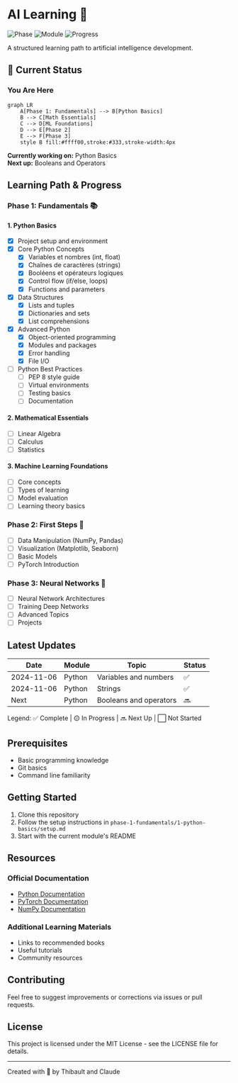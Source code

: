 # AI Learning 🚀

![Phase](https://img.shields.io/badge/Phase-1/3-blue)
![Module](https://img.shields.io/badge/Module-Python%20Basics-yellow)
![Progress](https://img.shields.io/badge/Progress-1%25-green)

A structured learning path to artificial intelligence development.

## 📍 Current Status

### You Are Here

```mermaid
graph LR
    A[Phase 1: Fundamentals] --> B[Python Basics]
    B --> C[Math Essentials]
    C --> D[ML Foundations]
    D --> E[Phase 2]
    E --> F[Phase 3]
    style B fill:#ffff00,stroke:#333,stroke-width:4px
```

**Currently working on:** Python Basics  
**Next up:** Booleans and Operators

## Learning Path & Progress

### Phase 1: Fundamentals 📚

#### 1. Python Basics

- [x] Project setup and environment
- [x] Core Python Concepts
  - [x] Variables et nombres (int, float)
  - [x] Chaînes de caractères (strings)
  - [x] Booléens et opérateurs logiques
  - [x] Control flow (if/else, loops)
  - [x] Functions and parameters
- [x] Data Structures
  - [x] Lists and tuples
  - [x] Dictionaries and sets
  - [x] List comprehensions
- [x] Advanced Python
  - [x] Object-oriented programming
  - [x] Modules and packages
  - [x] Error handling
  - [x] File I/O
- [ ] Python Best Practices
  - [ ] PEP 8 style guide
  - [ ] Virtual environments
  - [ ] Testing basics
  - [ ] Documentation

#### 2. Mathematical Essentials

- [ ] Linear Algebra
- [ ] Calculus
- [ ] Statistics

#### 3. Machine Learning Foundations

- [ ] Core concepts
- [ ] Types of learning
- [ ] Model evaluation
- [ ] Learning theory basics

### Phase 2: First Steps 🌱

- [ ] Data Manipulation (NumPy, Pandas)
- [ ] Visualization (Matplotlib, Seaborn)
- [ ] Basic Models
- [ ] PyTorch Introduction

### Phase 3: Neural Networks 🧠

- [ ] Neural Network Architectures
- [ ] Training Deep Networks
- [ ] Advanced Topics
- [ ] Projects

## Latest Updates

| Date       | Module | Topic                  | Status |
| ---------- | ------ | ---------------------- | ------ |
| 2024-11-06 | Python | Variables and numbers  | ✅     |
| 2024-11-06 | Python | Strings                | ✅     |
| Next       | Python | Booleans and operators | 🔜     |

Legend: ✅ Complete | 🟡 In Progress | 🔜 Next Up | ⬜ Not Started

## Prerequisites

- Basic programming knowledge
- Git basics
- Command line familiarity

## Getting Started

1. Clone this repository
2. Follow the setup instructions in `phase-1-fundamentals/1-python-basics/setup.md`
3. Start with the current module's README

## Resources

### Official Documentation

- [Python Documentation](https://docs.python.org/3/)
- [PyTorch Documentation](https://pytorch.org/docs/)
- [NumPy Documentation](https://numpy.org/doc/)

### Additional Learning Materials

- Links to recommended books
- Useful tutorials
- Community resources

## Contributing

Feel free to suggest improvements or corrections via issues or pull requests.

## License

This project is licensed under the MIT License - see the LICENSE file for details.

---

Created with 💜 by Thibault and Claude
